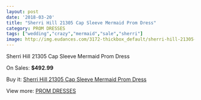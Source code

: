```yaml
---
layout: post
date: '2018-03-20'
title: "Sherri Hill 21305 Cap Sleeve Mermaid Prom Dress"
category: PROM DRESSES
tags: ["wedding","crazy","mermaid","sale","sherri"]
image: http://img.eudances.com/3172-thickbox_default/sherri-hill-21305-cap-sleeve-mermaid-prom-dress.jpg
---
```

Sherri Hill 21305 Cap Sleeve Mermaid Prom Dress

On Sales: **$492.99**
<a href="https://www.eudances.com/en/prom-dresses/1090-sherri-hill-21305-cap-sleeve-mermaid-prom-dress.html"><amp-img layout="responsive" width="600" height="600" src="//img.eudances.com/3172-thickbox_default/sherri-hill-21305-cap-sleeve-mermaid-prom-dress.jpg" alt="Sherri Hill 21305 Cap Sleeve Mermaid Prom Dress 0" /></a>
<a href="https://www.eudances.com/en/prom-dresses/1090-sherri-hill-21305-cap-sleeve-mermaid-prom-dress.html"><amp-img layout="responsive" width="600" height="600" src="//img.eudances.com/3173-thickbox_default/sherri-hill-21305-cap-sleeve-mermaid-prom-dress.jpg" alt="Sherri Hill 21305 Cap Sleeve Mermaid Prom Dress 1" /></a>

Buy it: [Sherri Hill 21305 Cap Sleeve Mermaid Prom Dress](https://www.eudances.com/en/prom-dresses/1090-sherri-hill-21305-cap-sleeve-mermaid-prom-dress.html "Sherri Hill 21305 Cap Sleeve Mermaid Prom Dress")

View more: [PROM DRESSES](https://www.eudances.com/en/13-prom-dresses "PROM DRESSES")